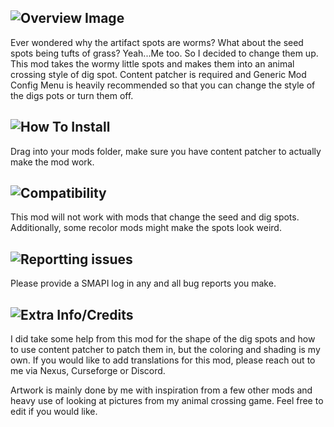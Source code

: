 ## ![Overview Image](https://i.imgur.com/0PPnuQJ.png)
Ever wondered why the artifact spots are worms? What about the seed spots being tufts of grass? Yeah...Me too. So I decided to change them up. This mod takes the wormy little spots and makes them into an animal crossing style of dig spot. Content patcher is required and Generic Mod Config Menu is heavily recommended so that you can change the style of the digs pots or turn them off.
## ![How To Install](https://i.imgur.com/RK7MTYt.png)
Drag into your mods folder, make sure you have content patcher to actually make the mod work.
## ![Compatibility](https://i.imgur.com/b6c2IjM.png)
This mod will not work with mods that change the seed and dig spots. Additionally, some recolor mods might make the spots look weird.
## ![Reportting issues](https://i.imgur.com/prY2LJu.png)
Please provide a SMAPI log in any and all bug reports you make.
## ![Extra Info/Credits](https://i.imgur.com/3IoxJ6a.png)﻿﻿
I did take some help from this mod for the shape of the dig spots and how to use content patcher to patch them in, but the coloring and shading is my own.
If you would like to add translations for this mod, please reach out to me via Nexus, Curseforge or Discord.

Artwork is mainly done by me with inspiration from a few other mods and heavy use of looking at pictures from my animal crossing game. Feel free to edit if you would like.
